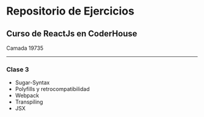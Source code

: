 # Repositorio de Ejercicios

## Curso de ReactJs en CoderHouse

Camada 19735

---

### Clase 3

- Sugar-Syntax
- Polyfills y retrocompatibilidad
- Webpack
- Transpiling
- JSX
  